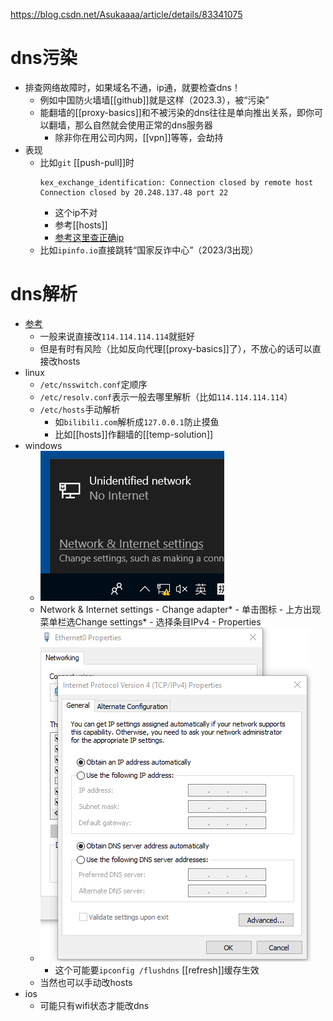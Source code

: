https://blog.csdn.net/Asukaaaa/article/details/83341075
# dns污染
- 排查网络故障时，如果域名不通，ip通，就要检查dns！
  - 例如中国防火墙墙[[github]]就是这样（2023.3），被“污染”
  - 能翻墙的[[proxy-basics]]和不被污染的dns往往是单向推出关系，即你可以翻墙，那么自然就会使用正常的dns服务器
    - 除非你在用公司内网，[[vpn]]等等，会劫持
- 表现
  - 比如`git` [[push-pull]]时
    ```text
    kex_exchange_identification: Connection closed by remote host
    Connection closed by 20.248.137.48 port 22
    ```
    - 这个ip不对
    - 参考[[hosts]]
    - [参考这里查正确ip](https://ipaddress.com/website/github.com)
  - 比如`ipinfo.io`直接跳转“国家反诈中心”（2023/3出现）
# dns解析
- [参考](https://zhuanlan.zhihu.com/p/39406412)
  - 一般来说直接改`114.114.114.114`就挺好
  - 但是有时有风险（比如反向代理[[proxy-basics]]了），不放心的话可以直接改hosts
- linux
  - `/etc/nsswitch.conf`定顺序
  - `/etc/resolv.conf`表示一般去哪里解析（比如`114.114.114.114`）
  - `/etc/hosts`手动解析
    - 如`bilibili.com`解析成`127.0.0.1`防止摸鱼
    - 比如[[hosts]]作翻墙的[[temp-solution]]
- windows
  - ![](network-config-0.png)
  - Network & Internet settings - Change adapter* - 单击图标 - 上方出现菜单栏选Change settings* - 选择条目IPv4 - Properties
  - ![](network-config-1.png)
    - 这个可能要`ipconfig /flushdns` [[refresh]]缓存生效
  - 当然也可以手动改hosts
- ios
  - 可能只有wifi状态才能改dns